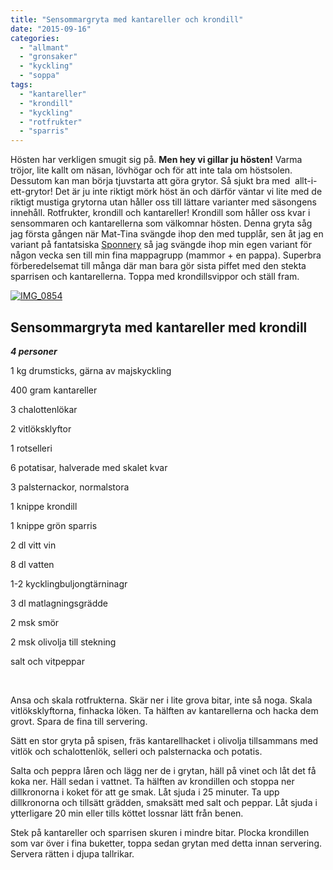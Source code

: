 ```yaml
---
title: "Sensommargryta med kantareller och krondill"
date: "2015-09-16"
categories: 
  - "allmant"
  - "gronsaker"
  - "kyckling"
  - "soppa"
tags: 
  - "kantareller"
  - "krondill"
  - "kyckling"
  - "rotfrukter"
  - "sparris"
---
```


Hösten har verkligen smugit sig på. **Men hey vi gillar ju hösten!** Varma tröjor, lite kallt om näsan, lövhögar och för att inte tala om höstsolen. Dessutom kan man börja tjuvstarta att göra grytor. Så sjukt bra med  allt-i-ett-grytor! Det är ju inte riktigt mörk höst än och därför väntar vi lite med de riktigt mustiga grytorna utan håller oss till lättare varianter med säsongens innehåll. Rotfrukter, krondill och kantareller! Krondill som håller oss kvar i sensommaren och kantarellerna som välkomnar hösten. Denna gryta såg jag första gången när Mat-Tina svängde ihop den med tupplår, sen åt jag en variant på fantatsiska [Sponnery](http://spoonery.se/) så jag svängde ihop min egen variant för någon vecka sen till min fina mappagrupp (mammor + en pappa). Superbra förberedelsemat till många där man bara gör sista piffet med den stekta sparrisen och kantarellerna. Toppa med krondillsvippor och ställ fram.

[![IMG_0854](images/IMG_0854-1020x1020.jpg)](http://import.local/wp-content/uploads/2015/09/IMG_0854.jpg)

## Sensommargryta med kantareller med krondill

_**4 personer**_

1 kg drumsticks, gärna av majskyckling

400 gram kantareller

3 chalottenlökar

2 vitlöksklyftor

1 rotselleri

6 potatisar, halverade med skalet kvar

3 palsternackor, normalstora

1 knippe krondill

1 knippe grön sparris

2 dl vitt vin

8 dl vatten

1-2 kycklingbuljongtärninagr

3 dl matlagningsgrädde

2 msk smör

2 msk olivolja till stekning

salt och vitpeppar

 

Ansa och skala rotfrukterna. Skär ner i lite grova bitar, inte så noga. Skala vitlöksklyftorna, finhacka löken. Ta hälften av kantarellerna och hacka dem grovt. Spara de fina till servering.

Sätt en stor gryta på spisen, fräs kantarellhacket i olivolja tillsammans med vitlök och schalottenlök, selleri och palsternacka och potatis.

Salta och peppra låren och lägg ner de i grytan, häll på vinet och låt det få koka ner. Häll sedan i vattnet. Ta hälften av krondillen och stoppa ner dillkronorna i koket för att ge smak. Låt sjuda i 25 minuter. Ta upp dillkronorna och tillsätt grädden, smaksätt med salt och peppar. Låt sjuda i ytterligare 20 min eller tills köttet lossnar lätt från benen.

Stek på kantareller och sparrisen skuren i mindre bitar. Plocka krondillen som var över i fina buketter, toppa sedan grytan med detta innan servering. Servera rätten i djupa tallrikar.
